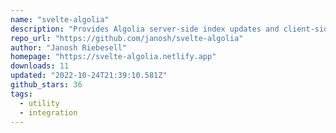 ```yaml
---
name: "svelte-algolia"
description: "Provides Algolia server-side index updates and client-side search component."
repo_url: "https://github.com/janosh/svelte-algolia"
author: "Janosh Riebesell"
homepage: "https://svelte-algolia.netlify.app"
downloads: 11
updated: "2022-10-24T21:39:10.581Z"
github_stars: 36
tags: 
  - utility
  - integration
---
```

